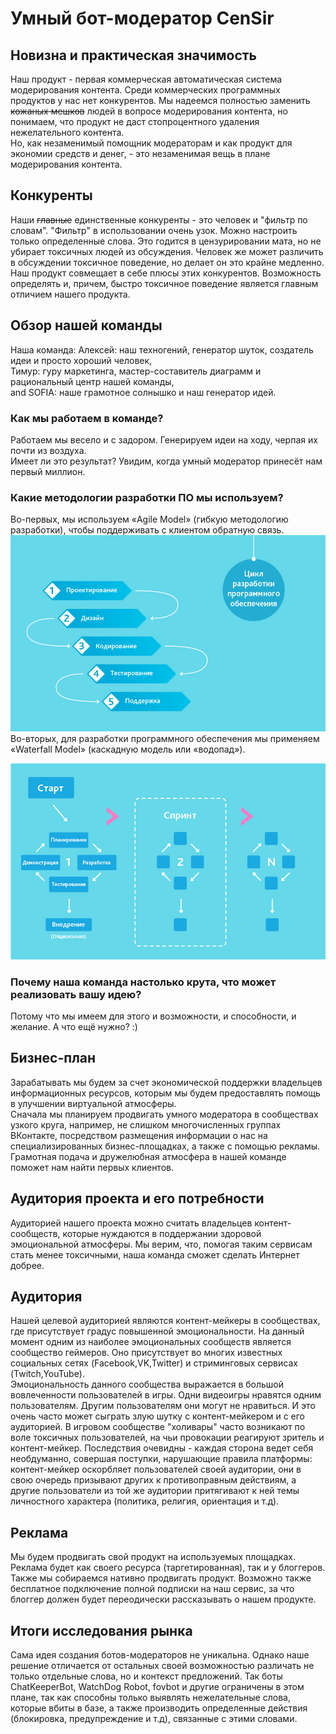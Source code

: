 # Умный бот-модератор CenSir

## Новизна и практическая значимость 
Наш продукт - первая коммерческая автоматическая система модерирования контента. Среди коммерческих программных продуктов у нас нет конкурентов. Мы надеемся полностью заменить ~~кожаных мешков~~ людей в вопросе модерирования контента, но понимаем, что продукт не даст стопроцентного удаления нежелательного контента.  
Но, как незаменимый помощник модераторам и как продукт для экономии средств и денег, - это незаменимая вещь в плане модерирования контента.
## Конкуренты
Наши ~~главные~~ единственные конкуренты - это человек и "фильтр по словам". "Фильтр" в использовании очень узок. Можно настроить только определенные слова. Это годится в цензурировании мата, но не убирает токсичных людей из обсуждения. Человек же может различить в обсуждении токсичное поведение, но делает он это крайне медленно. Наш продукт совмещает в себе плюсы этих конкурентов. Возможность определять и, причем, быстро токсичное поведение является главным отличием нашего продукта.

## Обзор нашей команды
Наша команда:
 Алексей: наш техногений, генератор шуток, создатель идеи и просто хороший человек,  
 Тимур:  гуру маркетинга, мастер-составитель диаграмм и рациональный центр нашей команды,   
and SOFIA: наше грамотное солнышко и наш генератор идей.
### Как мы работаем в команде?
Работаем мы весело и с задором. Генерируем идеи на ходу, черпая их почти из воздуха.  
Имеет ли это результат? Увидим, когда умный модератор принесёт нам первый миллион.
### Какие методологии разработки ПО мы используем? 
Во-первых, мы используем «Agile Model» (гибкую методологию разработки), чтобы поддерживать с клиентом обратную связь.   
![Гибкая методология разработки](uvh.jpg)  
Во-вторых, для разработки программного обеспечения мы применяем «Waterfall Model» (каскадную модель или «водопад»).

![Каскадная модель](12.jpg)  
### Почему наша команда настолько крута, что может реализовать вашу идею?
Потому что мы имеем для этого и возможности, и способности, и желание. А что ещё нужно? :)  
## Бизнес-план
Зарабатывать мы будем за счет экономической поддержки владельцев информационных ресурсов, которым мы будем предоставлять помощь в улучшении виртуальной атмосферы.  
Сначала мы планируем продвигать умного модератора в сообществах узкого круга, например, не слишком многочисленных группах ВКонтакте, посредством размещения информации о нас на специализированных бизнес-площадках, а также с помощью рекламы.  Грамотная подача и дружелюбная атмосфера в нашей команде поможет нам найти первых клиентов.
## Аудитория проекта и его потребности
Аудиторией нашего проекта можно считать владельцев контент-сообществ, которые нуждаются в поддержании здоровой эмоциональной атмосферы.  Мы верим, что, помогая таким сервисам стать менее токсичными, наша команда сможет сделать Интернет добрее.  
## Аудитория 
Нашей целевой аудиторией являются контент-мейкеры в сообществах, где присутствует градус повышенной эмоциональности. На данный момент одним из наиболее эмоциональных сообществ является сообщество геймеров. Оно присутствует во многих известных социальных сетях (Facebook,VK,Twitter) и стриминговых сервисах (Twitch,YouTube).  
Эмоциональность данного сообщества выражается в большой вовлеченности пользователей в игры. Одни видеоигры нравятся одним пользователям. Другим пользователям они могут не нравиться. И это очень часто может сыграть злую шутку с контент-мейкером и с его аудиторией.
В игровом сообществе "холивары" часто возникают по воле токсичных пользователей, на чьи провокации реагируют зритель и контент-мейкер. Последствия очевидны - каждая сторона ведет себя необдуманно, совершая поступки, нарушающие правила платформы: контент-мейкер оскорбляет пользователей своей аудитории, они в свою очередь призывают других к противоправным действиям, а другие пользователи из той же аудитории притягивают к ней темы личностного характера (политика, религия, ориентация и т.д). 

## Реклама
Мы будем продвигать свой продукт на используемых площадках. Реклама будет как своего ресурса (таргетированная), так и у блоггеров. Также мы собираемся нативно продвигать продукт. Возможно также бесплатное подключение полной подписки на наш сервис, за что блоггер должен будет переодически рассказывать о нашем продукте.

## Итоги исследования рынка 
Сама идея создания ботов-модераторов не уникальна. Однако наше решение отличается от остальных своей возможностью различать не только отдельные слова, но и контекст предложений. Так боты ChatKeeperBot, WatchDog Robot, fovbot и другие ограничены в этом плане, так как способны только выявлять нежелательные слова, которые вбиты в базе, а также производить определенные действия (блокировка, предупреждение и т.д), связанные с этими словами.
